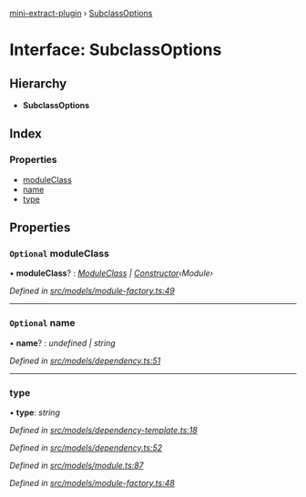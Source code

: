 [mini-extract-plugin](../README.md) › [SubclassOptions](subclassoptions.md)

# Interface: SubclassOptions

## Hierarchy

* **SubclassOptions**

## Index

### Properties

* [moduleClass](subclassoptions.md#optional-moduleclass)
* [name](subclassoptions.md#optional-name)
* [type](subclassoptions.md#type)

## Properties

### `Optional` moduleClass

• **moduleClass**? : *[ModuleClass](../README.md#moduleclass) | [Constructor](../README.md#constructor)‹Module›*

*Defined in [src/models/module-factory.ts:49](https://github.com/JuroOravec/mini-extract-plugin/blob/ee56c59/src/models/module-factory.ts#L49)*

___

### `Optional` name

• **name**? : *undefined | string*

*Defined in [src/models/dependency.ts:51](https://github.com/JuroOravec/mini-extract-plugin/blob/ee56c59/src/models/dependency.ts#L51)*

___

###  type

• **type**: *string*

*Defined in [src/models/dependency-template.ts:18](https://github.com/JuroOravec/mini-extract-plugin/blob/ee56c59/src/models/dependency-template.ts#L18)*

*Defined in [src/models/dependency.ts:52](https://github.com/JuroOravec/mini-extract-plugin/blob/ee56c59/src/models/dependency.ts#L52)*

*Defined in [src/models/module.ts:87](https://github.com/JuroOravec/mini-extract-plugin/blob/ee56c59/src/models/module.ts#L87)*

*Defined in [src/models/module-factory.ts:48](https://github.com/JuroOravec/mini-extract-plugin/blob/ee56c59/src/models/module-factory.ts#L48)*
